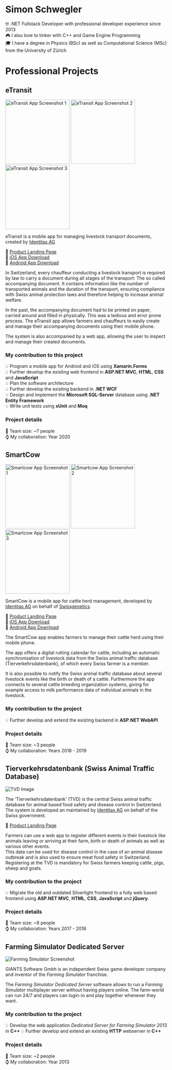 # Simon Schwegler
🤓 .NET Fullstack Developer with professional developer experience since 2013  
🎮 I also love to tinker with C++ and Game Engine Programming  
🎓 I have a degree in Physics (BSc) as well as Computational Science (MSc) from the University of Zürich

# Professional Projects

## eTransit

<img src="https://play-lh.googleusercontent.com/VylNnq_c1m6hTLlRMXkkJ1HUAZbSSJU4YmUacdl5kr4-K0uV9NkeDBca-mqnmZBGpQ=w2560-h1440-rw" alt="eTransit App Screenshot 1" width="200"/>
<img src="https://play-lh.googleusercontent.com/4xqIl14dqnMej9KmwqI_TsqbkWnLOe8KbA1sm7FVUUDrqnEULlo0xM46Qdwh-naEPzw=w2560-h1440-rw" alt="eTransit App Screenshot 2" width="200"/>
<img src="https://play-lh.googleusercontent.com/4xqIl14dqnMej9KmwqI_TsqbkWnLOe8KbA1sm7FVUUDrqnEULlo0xM46Qdwh-naEPzw=w2560-h1440-rw" alt="eTransit App Screenshot 3" width="200"/>

eTransit is a mobile app for managing livestock transport documents, created by [Identitas AG](https://www.identitas.ch)

🔗 [Product Landing Page](https://www.identitas.ch/produkte/etransit)  
🔗 [iOS App Download](https://apps.apple.com/ch/app/etransit-farmer/id1495796994)  
🔗 [Android App Download](https://play.google.com/store/apps/details?id=ch.identitas.ebdthapp)

In Switzerland, every chauffeur conducting a livestock transport is required by law to carry a document during all stages of the transport: The so called accompanying document. It contains information like the number of transported animals and the duration of the transport, ensuring compliance with Swiss animal protection laws and therefore helping to increase animal welfare.  

In the past, the accompanying document had to be printed on paper, carried around and filled in physically. This was a tedious and error prone process. The eTransit app allows farmers and chauffeurs to easily create and manage their accompanying documents using their mobile phone.

The system is also accompanied by a web app, allowing the user to inspect and manage their created documents.

### My contribution to this project

💡 Program a mobile app for Android and iOS using **Xamarin.Forms**  
💡 Further develop the existing web frontend in **ASP.NET MVC**, **HTML**, **CSS** and **JavaScript**  
💡 Plan the software architecture  
💡 Further develop the existing backend in **.NET WCF**  
💡 Design and implement the **Microsoft SQL-Server** database using **.NET Entity Framework**  
💡 Write unit tests using **xUnit** and **Moq**

### Project details

👷 Team size: ~7 people  
⌚ My collaboration: Year 2020

## SmartCow

<img src="https://play-lh.googleusercontent.com/8S1Ri51nSVxwjuxVpbCJZtYcf59kmaiXybIb7pc2c5RWnFMxx3gJhHKAyoAfYU3bGcnK=w2560-h1440-rw" alt="Smartcow App Screenshot 1" width="200"/>
<img src="https://play-lh.googleusercontent.com/-wTXrWF7lElgWXpMgRzyE3mhyxvPSEE4eGOMgF9ilA7KJY93z8-YEL6OxSffYjgeAVA=w2560-h1440-rw" alt="Smartcow App Screenshot 2" width="200"/>
<img src="https://play-lh.googleusercontent.com/X-ADWkAo5kKRcEd1wCwMdMzYH4-GYxkMegJkiD6sMmv0d5BlZZJjIBzd8jokm6gTFzY=w2560-h1440-rw" alt="Smartcow App Screenshot 3" width="200"/>

SmartCow is a mobile app for cattle herd management, developed by [Identitas AG](https://www.identitas.ch/) on behalf of [Swissgenetics](https://swissgenetics.ch/).

🔗 [Product Landing Page](https://swissgenetics.ch/onlineservice/smartcow/)  
🔗 [iOS App Download](https://apps.apple.com/ch/app/smartcow/id716603209)  
🔗 [Android App Download](https://play.google.com/store/apps/details?id=ch.swissgenetics.smartcow)

The SmartCow app enables farmers to manage their cattle herd using their mobile phone.

The app offers a digital rutting calendar for cattle, including an automatic synchronisation of livestock data from the Swiss animal traffic database (Tierverkehrsdatenbank), of which every Swiss farmer is a member.

It is also possible to notify the Swiss animal traffic database about several livestock events like the birth or death of a cattle. Furthermore the app connects to several cattle breeding organization systems, giving for example access to milk performance data of individual animals in the livestock.

### My contribution to the project

💡 Further develop and extend the existing backend in **ASP.NET WebAPI** 

### Project details

👷 Team size: ~3 people  
⌚ My collaboration: Years 2018 - 2019

## Tierverkehrsdatenbank (Swiss Animal Traffic Database)

<img src="https://www.identitas.ch/fileadmin/_processed_/6/4/csm_header_schaf_f7a948ba59.jpg" alt="TVD Image"/>

The 'Tierverkehrsdatenbank' (TVD) is the central Swiss animal traffic database for animal based food safety and disease control in Switzerland. The system is developed an maintained by [Identitas AG](https://www.identitas.ch/) on behalf of the Swiss government.

🔗 [Product Landing Page](https://www.identitas.ch/produkte/tierverkehrsdatenbank-tvd)  

Farmers can use a web app to register different events in their livestock like animals leaving or arriving at their farm, birth or death of animals as well as various other events.  
This data can be used for disease control in the case of an animal disease outbreak and is also used to ensure meat food safety in Switzerland.  
Registering at the TVD is mandatory for Swiss farmers keeping cattle, pigs, sheep and goats.

### My contribution to the project
💡 Migrate the old and outdated Silverlight frontend to a fully web based frontend using **ASP.NET MVC**, **HTML**, **CSS**, **JavaScript** and **jQuery**.

### Project details
👷 Team size: ~8 people  
⌚ My collaboration: Years 2017 - 2018

## Farming Simulator Dedicated Server

<img src="https://i.ytimg.com/vi/zWBN-pcbIxc/maxresdefault.jpg" alt="Farming Simulator Screenshot"/><br>

GIANTS Software Gmbh is an independent Swiss game developer company and inventor of the *Farming Simulator* franchise.

The *Farming Simulator Dedicated Server* software allows to run a *Farming Simulator* multiplayer server without having players online. The farm-world can run 24/7 and players can login-in and play together whenever they want.

### My contribution to the project

💡 Develop the web application *Dedicated Server for Farming Simulator 2013* in **C++**
💡 Further develop and extend an existing **HTTP** webserver in **C++**  

### Project details

👷 Team size: ~2 people  
⌚ My collaboration: Year 2013
